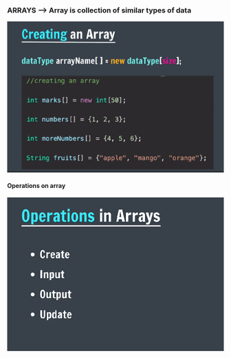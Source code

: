 ### ARRAYS --> Array is collection of similar types of data

![Creating array](image.png)

#### Operations on array

![operation](image1.png)
